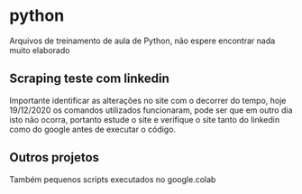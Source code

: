 # python
Arquivos de treinamento de aula de Python, não espere encontrar nada muito elaborado

## Scraping teste com linkedin
Importante identificar as alterações no site com o decorrer do tempo, hoje 19/12/2020 os comandos utilizados funcionaram,
pode ser que em outro dia isto não ocorra, portanto estude o site e verifique o site tanto do linkedin como do google antes de executar o código.

## Outros projetos
Também pequenos scripts executados no google.colab
